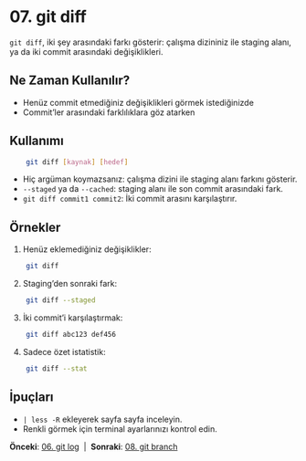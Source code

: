 # 07. git diff

`git diff`, iki şey arasındaki farkı gösterir: çalışma dizininiz ile staging alanı, ya da iki commit arasındaki değişiklikleri.

## Ne Zaman Kullanılır?
- Henüz commit etmediğiniz değişiklikleri görmek istediğinizde
- Commit’ler arasındaki farklılıklara göz atarken

## Kullanımı
```bash
    git diff [kaynak] [hedef]
```
- Hiç argüman koymazsanız: çalışma dizini ile staging alanı farkını gösterir.
- `--staged` ya da `--cached`: staging alanı ile son commit arasındaki fark.
- `git diff commit1 commit2`: İki commit arasını karşılaştırır.

## Örnekler
1. Henüz eklemediğiniz değişiklikler:
```bash
    git diff
```
2. Staging’den sonraki fark:
```bash
    git diff --staged
```
3. İki commit’i karşılaştırmak:
```bash
    git diff abc123 def456
```
4. Sadece özet istatistik:
```bash
    git diff --stat
```

## İpuçları
- `| less -R` ekleyerek sayfa sayfa inceleyin.
- Renkli görmek için terminal ayarlarınızı kontrol edin.

**Önceki**: [06. git log](06-log.md) &nbsp;|&nbsp; **Sonraki**: [08. git branch](08-branch.md)
